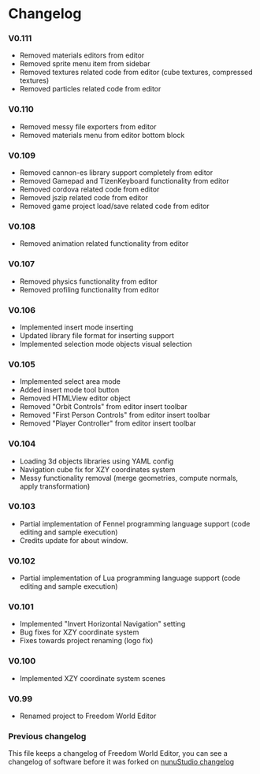 # Changelog

### V0.111

- Removed materials editors from editor
- Removed sprite menu item from sidebar
- Removed textures related code from editor (cube textures, compressed textures)
- Removed particles related code from editor

### V0.110

- Removed messy file exporters from editor
- Removed materials menu from editor bottom block

### V0.109

- Removed cannon-es library support completely from editor
- Removed Gamepad and TizenKeyboard functionality from editor
- Removed cordova related code from editor
- Removed jszip related code from editor
- Removed game project load/save related code from editor

### V0.108

- Removed animation related functionality from editor

### V0.107

- Removed physics functionality from editor
- Removed profiling functionality from editor

### V0.106

- Implemented insert mode inserting
- Updated library file format for inserting support
- Implemented selection mode objects visual selection

### V0.105

- Implemented select area mode
- Added insert mode tool button
- Removed HTMLView editor object
- Removed "Orbit Controls" from editor insert toolbar
- Removed "First Person Controls" from editor insert toolbar
- Removed "Player Controller" from editor insert toolbar

### V0.104

- Loading 3d objects libraries using YAML config
- Navigation cube fix for XZY coordinates system
- Messy functionality removal (merge geometries, compute normals, apply transformation)

### V0.103

- Partial implementation of Fennel programming language support (code editing and sample execution)
- Credits update for about window.

### V0.102

- Partial implementation of Lua programming language support (code editing and sample execution)

### V0.101

- Implemented "Invert Horizontal Navigation" setting
- Bug fixes for XZY coordinate system
- Fixes towards project renaming (logo fix)

### V0.100

- Implemented XZY coordinate system scenes

### V0.99

- Renamed project to Freedom World Editor

### Previous changelog

This file keeps a changelog of Freedom World Editor, you can see a changelog of software before it was forked on [nunuStudio changelog](https://github.com/tentone/nunuStudio/blob/master/CHANGELOG.md)

